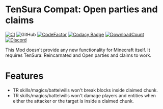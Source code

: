 # TenSura Compat: Open parties and claims

[![CI](https://github.com/ManasMods/reincarnated_mod/workflows/CI/badge.svg)](https://github.com/ManasMods/reincarnated_mod/actions/workflows/gradle_ci.yml)
![GitHub](https://img.shields.io/github/last-commit/thereapr/reincarnated_mod?logo=git&logoColor=FFFFFF)
[![CodeFactor](https://www.codefactor.io/repository/github/manasmods/reincarnated_mod/badge/master)](https://www.codefactor.io/repository/github/manasmods/reincarnated_mod/overview/master)
[![Codacy Badge](https://app.codacy.com/project/badge/Grade/b659e6afad474179a81579681ff34ccf)](https://www.codacy.com/gh/ManasMods/reincarnated_mod/dashboard?utm_source=github.com&amp;utm_medium=referral&amp;utm_content=ManasMods/reincarnated_mod&amp;utm_campaign=Badge_Grade)
[![DownloadCount](https://cf.way2muchnoise.eu/full_643695_downloads.svg)](https://www.curseforge.com/minecraft/mc-mods/tensura-mod-that-time-i-got-reincarnated-as-a-slime)
[![Discord](https://img.shields.io/discord/831767201966456852.svg?color=7289DA&label=discord&logo=discord&logoColor=FFFFFF)](https://discord.gg/D9TkjYPpcg)

This Mod doesn't provide any new functionality for Minecraft itself. It requires TenSura: Reincarnated and Open parties and claims to work.

# Features
- TR skills/magics/battelwills won't break blocks inside claimed chunk.
- TR skills/magics/battelwills won't damage players and entities when either the attacker or the target is inside a claimed chunk.
